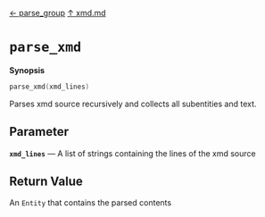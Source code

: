 [&#8592; parse_group](xmd--parse_group.md) [&#8593; xmd.md](xmd.md) 
# `parse_xmd`
**Synopsis**

```cpp
parse_xmd(xmd_lines)
```

Parses xmd source recursively and collects all subentities and text.


## Parameter
**`xmd_lines`** &#8213; A list of strings containing the lines of the xmd source  
## Return Value

An `Entity` that contains the parsed contents


